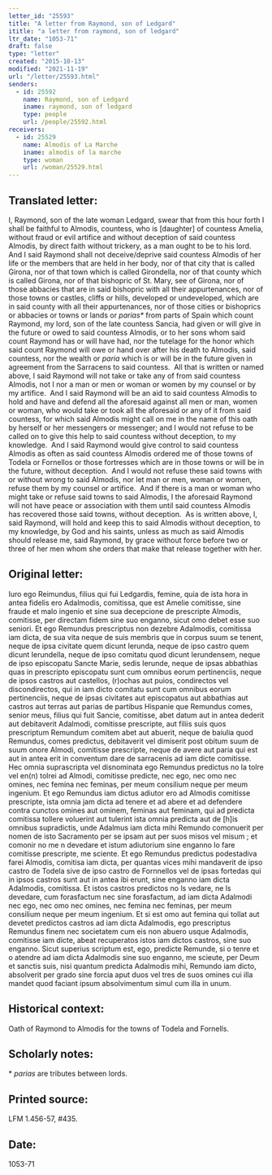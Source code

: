```yaml
---
letter_id: "25593"
title: "A letter from Raymond, son of Ledgard"
ititle: "a letter from raymond, son of ledgard"
ltr_date: "1053-71"
draft: false
type: "letter"
created: "2015-10-13"
modified: "2021-11-19"
url: "/letter/25593.html"
senders:
  - id: 25592
    name: Raymond, son of Ledgard
    iname: raymond, son of ledgard
    type: people
    url: /people/25592.html
receivers:
  - id: 25529
    name: Almodis of La Marche
    iname: almodis of la marche
    type: woman
    url: /woman/25529.html
---
```

<h2> Translated letter:</h2><p>I, Raymond, son of the late woman Ledgard, swear that from this hour forth I shall be faithful to Almodis, countess, who is [daughter] of countess Amelia, without fraud or evil artifice and without deception of said countess Almodis, by direct faith without trickery, as a man ought to be to his lord.&nbsp; And I said Raymond shall not deceive/deprive said countess Almodis of her life or the members that are held in her body, nor of that city that is called Girona, nor of that town which is called Girondella, nor of that county which is called Girona, nor of that bishopric of St. Mary, see of Girona, nor of those abbacies that are in said bishopric with all their appurtenances, nor of those towns or castles, cliffs or hills, developed or undeveloped, which are in said county with all their appurtenances, nor of those cities or bishoprics or abbacies or towns or lands or <i>parias*</i> from parts of Spain which count Raymond, my lord, son of the late countess Sancia, had given or will give in the future or owed to said countess Almodis, or to her sons whom said count Raymond has or will have had, nor the tutelage for the honor which said count Raymond will owe or hand over after his death to Almodis, said countess, nor the wealth or <i>paria</i> which is or will be in the future given in agreement from the Sarracens to said countess.&nbsp; All that is written or named above, I said Raymond will not take or take any of from said countess Almodis, not I nor a man or men or woman or women by my counsel or by my artifice.&nbsp; And I said Raymond will be an aid to said countess Almodis to hold and have and defend all the aforesaid against all men or man, women or woman, who would take or took all the aforesaid or any of it from said countess, for which said Almodis might call on me in the name of this oath by herself or her messengers or messenger; and I would not refuse to be called on to give this help to said countess without deception, to my knowledge.&nbsp; And I said Raymond would give control to said countess Almodis as often as said countess Almodis ordered me of those towns of Todela or Fornellos or those fortresses which are in those towns or will be in the future, without deception.&nbsp; And I would not refuse these said towns with or without wrong to said Almodis, nor let man or men, woman or women, refuse them by my counsel or artifice.&nbsp; And if there is a man or woman who might take or refuse said towns to said Almodis, I the aforesaid Raymond will not have peace or association with them until said countess Almodis has recovered those said towns, without deception.&nbsp; As is written above, I, said Raymond, will hold and keep this to said Almodis without deception, to my knowledge, by God and his saints, unless as much as said Almodis should release me, said Raymond, by grace without force before two or three of her men whom she orders that make that release together with her.</p><h2 class="mt-4"> Original letter:</h2><p>Iuro ego Reimundus, filius qui fui Ledgardis, femine, quia de ista hora in antea fidelis ero Adalmodis, comitissa, que est Amelie comitisse, sine fraude et malo ingenio et sine sua decepcione de prescripte Almodis, comitisse, per directam fidem sine suo enganno, sicut omo debet esse suo seniori. Et ego Remundus prescriptus non dezebre Adalmodis, co­mitissa iam dicta, de sua vita neque de suis membris que in corpus suum se tenent, neque de ipsa civitate quem dicunt Ierunda, neque de ipso castro quem dicunt Ierundella, neque de ipso comitatu quod dicunt Ierundensem, neque de ipso episcopatu Sancte Marie, sedis Ierunde, neque de ipsas abbathias quas in prescripto episcopatu sunt cum omnibus eorum pertinenciis, neque de ipsos castros aut castellos, (r)ochas aut puios, condirectos vel discondirectos, qui in iam dicto comitatu sunt cum omnibus eorum pertinenciis, neque de ipsas civitates aut episcopatus aut abbathias aut castros aut terras aut parias de partibus Hispanie que Remundus comes, senior meus, filius qui fuit Sancie, comitisse, abet datum aut in antea dederit aut debitaverit Adalmodi, comitisse prescripte, aut filiis suis quos prescriptum Remundum comitem abet aut abuerit, neque de baiulia quod Remundus, comes predictus, debitaverit vel dimiserit post obitum suum de suum onore Almodi, comitisse prescripte, neque de avere aut paria qui est aut in antea erit in conventum dare de sarracenis ad iam dicte comitisse. Hec omnia suprascripta vel disnominata ego Remundus predictus no la tolre vel en(n) tolrei ad Almodi, comitisse predicte, nec ego, nec omo nec omines, nec femina nec feminas, per meum consilium neque per meum ingenium. Et ego Remundus iam dictus adiutor ero ad Almodis comitisse prescripte, ista omnia jam dicta ad tenere et ad abere et ad defendere contra cunctos omines aut ominem, feminas aut feminam, qui ad predicta comitissa tollere voluerint aut tulerint ista omnia predicta aut de [h]is omnibus supradictis, unde Adalmus iam dicta mihi Remundo comonuerit per nomen de isto Sacra­mento per se ipsam aut per suos misos vel misum ; et comonir no me n devedare et istum adiutorium sine enganno lo fare comitisse prescripte, me sciente. Et ego Remundus predictus podestadiva farei Almodis, comitisa iam dicta, per quantas vices mihi mandaverit de ipso castro de Todela sive de ipso castro de Fornnellos vel de ipsas fortedas qui in ipsos castros sunt aut in antea ibi erunt, sine enganno iam dicta Adalmodis, comitissa. Et istos castros predictos no ls vedare, ne ls devedare, cum forasfactum nec sine forasfactum, ad iam dicta Adalmodi nec ego, nec omo nec omines, nec femina nec feminas, per meum consilium neque per meum ingenium. Et si est omo aut femina qui tollat aut devetet predictos castros ad iam dicta Adalmodis, ego prescriptus Remundus finem nec societatem cum eis non abuero usque Adalmodis, comitisse iam dicte, abeat recuperatos istos iam dictos castros, sine suo enganno. Sicut superius scriptum est, ego, predicte Remunde, si o tenre et o atendre ad iam dicta Adalmodis sine suo enganno, me scieute, per Deum et sanctis suis, nisi quantum predicta Adalmodis mihi, Remundo iam dicto, absolverit per grado sine forcia aput duos vel tres de suos omines cui illa mandet quod faciant ipsum absolvimentum simul cum illa in unum.</p><h2 class="mt-4"> Historical context:</h2><p>Oath of Raymond to Almodis for the towns of Todela and Fornells.</p><h2 class="mt-4"> Scholarly notes:</h2><p>*<i> parias </i>are tributes between lords.</p><h2 class="mt-4"> Printed source:</h2><p>LFM 1.456-57, #435. &nbsp;</p><h2 class="mt-4"> Date:</h2>1053-71